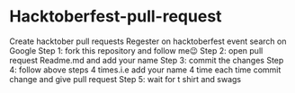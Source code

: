 # Hacktoberfest-pull-request
Create hacktober pull requests
Regester on hacktoberfest event search on Google 
Step 1: fork this repository and follow me😉
Step 2: open pull request Readme.md and add your name
Step 3: commit the changes 
Step 4: follow above steps 4 times.i.e add your name 4 time each time commit change and give pull request 
Step 5: wait for t shirt and swags 

